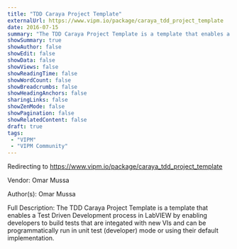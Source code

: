 ```yaml
---
title: "TDD Caraya Project Template"
externalUrl: https://www.vipm.io/package/caraya_tdd_project_template
date: 2016-07-15
summary: "The TDD Caraya Project Template is a template that enables a Test Driven Development process in LabVIEW by enabling developers to build tests that are integated with new VIs and can be programmatically run in unit test (developer) mode or using their default implementation."
showSummary: true
showAuthor: false
showEdit: false
showData: false
showViews: false
showReadingTime: false
showWordCount: false
showBreadcrumbs: false
showHeadingAnchors: false
sharingLinks: false
showZenMode: false
showPagination: false
showRelatedContent: false
draft: true
tags:
 - "VIPM"
 - "VIPM Community"
---
```


Redirecting to https://www.vipm.io/package/caraya_tdd_project_template

Vendor: Omar Mussa

Author(s): Omar Mussa
 
Full Description:
The TDD Caraya Project Template is a template that enables a Test Driven Development process in LabVIEW by enabling developers to build tests that are integated with new VIs and can be programmatically run in unit test (developer) mode or using their default implementation.